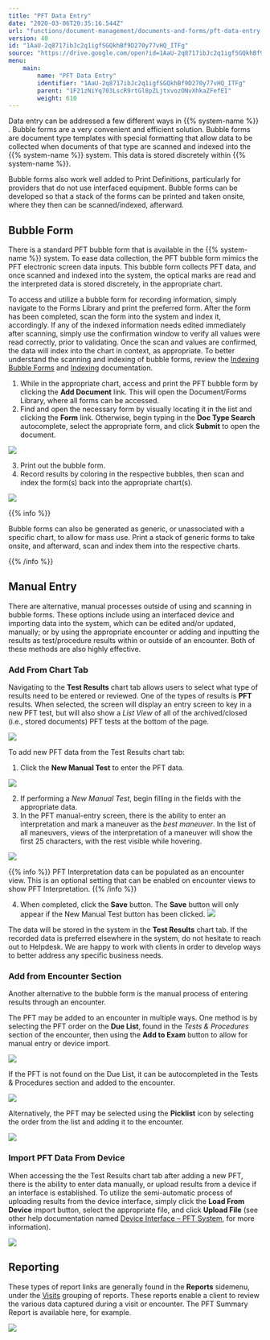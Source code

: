 ```yaml
---
title: "PFT Data Entry"
date: "2020-03-06T20:35:16.544Z"
url: "functions/document-management/documents-and-forms/pft-data-entry.html"
version: 40
id: "1AaU-2q8717ibJc2q1igfSGQkhBf9D270y77vHQ_ITFg"
source: "https://drive.google.com/open?id=1AaU-2q8717ibJc2q1igfSGQkhBf9D270y77vHQ_ITFg"
menu:
    main:
        name: "PFT Data Entry"
        identifier: "1AaU-2q8717ibJc2q1igfSGQkhBf9D270y77vHQ_ITFg"
        parent: "1F21zNiYq703LscR9rtGl8pZLjtxvozONvXhkaZFefEI"
        weight: 610
---
```

Data entry can be addressed a few different ways in {{% system-name %}} . Bubble forms are a very convenient and efficient solution. Bubble forms are document type templates with special formatting that allow data to be collected when documents of that type are scanned and indexed into the {{% system-name %}} system. This data is stored discretely within {{% system-name %}}.



Bubble forms also work well added to Print Definitions, particularly for providers that do not use interfaced equipment. Bubble forms can be developed so that a stack of the forms can be printed and taken onsite, where they then can be scanned/indexed, afterward.

## Bubble Form

There is a standard PFT bubble form that is available in the {{% system-name %}} system. To ease data collection, the PFT bubble form mimics the PFT electronic screen data inputs. This bubble form collects PFT data, and once scanned and indexed into the system, the optical marks are read and the interpreted data is stored discretely, in the appropriate chart.

To access and utilize a bubble form for recording information, simply navigate to the Forms Library and print the preferred form. After the form has been completed, scan the form into the system and index it, accordingly. If any of the indexed information needs edited immediately after scanning, simply use the confirmation window to verify all values were read correctly, prior to validating. Once the scan and values are confirmed, the data will index into the chart in context, as appropriate. To better understand the scanning and indexing of bubble forms, review the [Indexing Bubble Forms](../scanning-and-indexing/indexing-bubble-forms.html) and [Indexing](../scanning-and-indexing/indexing.html) documentation.

1. While in the appropriate chart, access and print the PFT bubble form by clicking the <strong>Add Document</strong> link. This will open the Document/Forms Library, where all forms can be accessed.
2. Find and open the necessary form by visually locating it in the list and clicking the <strong>Form</strong> link. Otherwise, begin typing in the <strong>Doc Type Search</strong> autocomplete, select the appropriate form, and click <strong>Submit</strong> to open the document.

![](pft-data-entry.images/image1.png)

3. Print out the bubble form.
4. Record results by coloring in the respective bubbles, then scan and index the form(s) back into the appropriate chart(s).

![](pft-data-entry.images/image2.png)

{{% info %}}

Bubble forms can also be generated as generic, or unassociated with a specific chart, to allow for mass use. Print a stack of generic forms to take onsite, and afterward, scan and index them into the respective charts.

{{% /info %}}


## Manual Entry

There are alternative, manual processes outside of using and scanning in bubble forms. These options include using an interfaced device and importing data into the system, which can be edited and/or updated, manually; or by using the appropriate encounter or adding and inputting the results as test/procedure results within or outside of an encounter. Both of these methods are also highly effective.

### Add From Chart Tab

Navigating to the **Test Results** chart tab allows users to select what type of results need to be entered or reviewed. One of the types of results is **PFT** results. When selected, the screen will display an entry screen to key in a new PFT test, but will also show a *List View* of all of the archived/closed (i.e., stored documents) PFT tests at the bottom of the page.

![](pft-data-entry.images/image3.png)

To add new PFT data from the Test Results chart tab:

1. Click the <strong>New Manual Test</strong> to enter the PFT data.

![](pft-data-entry.images/image4.png)

2. If performing a <em>New Manual Test</em>, begin filling in the fields with the appropriate data.
3. In the PFT manual-entry screen, there is the ability to enter an interpretation and mark a maneuver as the <em>best maneuver</em>. In the list of all maneuvers, views of the interpretation of a maneuver will show the first 25 characters, with the rest visible while hovering.

![](pft-data-entry.images/image5.png)

 

{{% info %}} PFT Interpretation data can be populated as an encounter view. This is an optional setting that can be enabled on encounter views to show PFT Interpretation. {{% /info %}}


4. When completed, click the <strong>Save</strong> button. The <strong>Save</strong> button will only appear if the New Manual Test button has been clicked.  ![](pft-data-entry.images/image6.png)

The data will be stored in the system in the **Test Results** chart tab. If the recorded data is preferred elsewhere in the system, do not hesitate to reach out to Helpdesk. We are happy to work with clients in order to develop ways to better address any specific business needs.

### Add from Encounter Section

Another alternative to the bubble form is the manual process of entering results through an encounter.

The PFT may be added to an encounter in multiple ways. One method is by selecting the PFT order on the **Due List**, found in the *Tests & Procedures* section of the encounter, then using the **Add to Exam** button to allow for manual entry or device import.

![](pft-data-entry.images/image7.png)

If the PFT is not found on the Due List, it can be autocompleted in the Tests & Procedures section and added to the encounter.

![](pft-data-entry.images/image8.png)

Alternatively, the PFT may be selected using the **Picklist** icon by selecting the order from the list and adding it to the encounter.

![](pft-data-entry.images/image9.png)

### Import PFT Data From Device

When accessing the the Test Results chart tab after adding a new PFT, there is the ability to enter data manually, or upload results from a device if an interface is established. To utilize the semi-automatic process of uploading results from the device interface, simply click the **Load From Device** import button, select the appropriate file, and click **Upload File** (see other help documentation named [Device Interface – PFT System](../../system-administration/interfaces/device-interface-pft-system.html), for more information).

![](pft-data-entry.images/image10.png)

## Reporting

These types of report links are generally found in the **Reports** sidemenu, under the [Visits](https://system/?f=layout&module=reports&name=Visits&tabmodule=reports&t=Visits&tabmodule=reports&tabselect=Visits) grouping of reports. These reports enable a client to review the various data captured during a visit or encounter. The PFT Summary Report is available here, for example.

![](pft-data-entry.images/image11.png)

